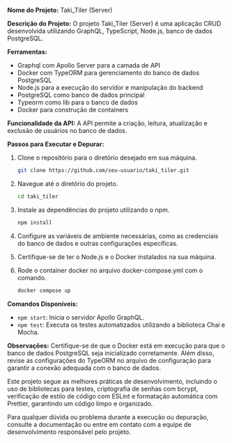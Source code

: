 **Nome do Projeto:** Taki_Tiler (Server)

**Descrição do Projeto:**
O projeto Taki_Tiler (Server) é uma aplicação CRUD desenvolvida utilizando GraphQL, TypeScript, Node.js, banco de dados PostgreSQL.

**Ferramentas:**
- Graphql com Apollo Server para a camada de API
- Docker com TypeORM para gerenciamento do banco de dados PostgreSQL
- Node.js para a execução do servidor e manipulação do backend
- PostgreSQL como banco de dados principal
- Typeorm como lib para o banco de dados
- Docker para construção de containers 

**Funcionalidade da API:**
A API permite a criação, leitura, atualização e exclusão de usuários no banco de dados.

**Passos para Executar e Depurar:**

1. Clone o repositório para o diretório desejado em sua máquina.
   ```bash
   git clone https://github.com/seu-usuario/taki_tiler.git
   ```

2. Navegue até o diretório do projeto.
   ```bash
   cd taki_tiler
   ```

3. Instale as dependências do projeto utilizando o npm.
   ```bash
   npm install
   ```

4. Configure as variáveis de ambiente necessárias, como as credenciais do banco de dados e outras configurações específicas.

5. Certifique-se de ter o Node.js e o Docker instalados na sua máquina.

6. Rode o container docker no arquivo docker-compose.yml com o comando.
   ```bash
   docker compose up
   ```

**Comandos Disponíveis:**

- `npm start`: Inicia o servidor Apollo GraphQL.
- `npm test`: Executa os testes automatizados utilizando a biblioteca Chai e Mocha.

**Observações:**
Certifique-se de que o Docker está em execução para que o banco de dados PostgreSQL seja inicializado corretamente. Além disso, revise as configurações do TypeORM no arquivo de configuração para garantir a conexão adequada com o banco de dados.

Este projeto segue as melhores práticas de desenvolvimento, incluindo o uso de bibliotecas para testes, criptografia de senhas com bcrypt, verificação de estilo de código com ESLint e formatação automática com Prettier, garantindo um código limpo e organizado.

Para qualquer dúvida ou problema durante a execução ou depuração, consulte a documentação ou entre em contato com a equipe de desenvolvimento responsável pelo projeto.